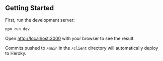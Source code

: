 ## Getting Started

First, run the development server:

```bash
npm run dev
```

Open [http://localhost:3000](http://localhost:3000) with your browser to see the result.

Commits pushed to `/main` in the `/client` directory will automatically deploy to Heroky.